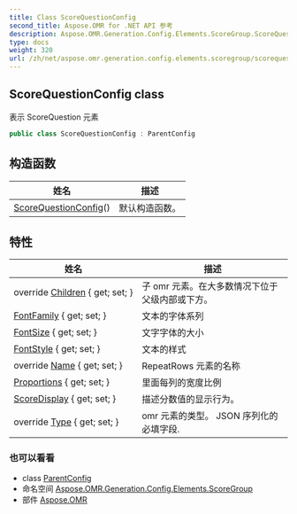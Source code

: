 ```yaml
---
title: Class ScoreQuestionConfig
second_title: Aspose.OMR for .NET API 参考
description: Aspose.OMR.Generation.Config.Elements.ScoreGroup.ScoreQuestionConfig 班级. 表示 ScoreQuestion 元素
type: docs
weight: 320
url: /zh/net/aspose.omr.generation.config.elements.scoregroup/scorequestionconfig/
---
```

## ScoreQuestionConfig class

表示 ScoreQuestion 元素

```csharp
public class ScoreQuestionConfig : ParentConfig
```

## 构造函数

| 姓名 | 描述 |
| --- | --- |
| [ScoreQuestionConfig](scorequestionconfig/)() | 默认构造函数。 |

## 特性

| 姓名 | 描述 |
| --- | --- |
| override [Children](../../aspose.omr.generation.config.elements.scoregroup/scorequestionconfig/children/) { get; set; } | 子 omr 元素。在大多数情况下位于父级内部或下方。 |
| [FontFamily](../../aspose.omr.generation.config.elements.scoregroup/scorequestionconfig/fontfamily/) { get; set; } | 文本的字体系列 |
| [FontSize](../../aspose.omr.generation.config.elements.scoregroup/scorequestionconfig/fontsize/) { get; set; } | 文字字体的大小 |
| [FontStyle](../../aspose.omr.generation.config.elements.scoregroup/scorequestionconfig/fontstyle/) { get; set; } | 文本的样式 |
| override [Name](../../aspose.omr.generation.config.elements.scoregroup/scorequestionconfig/name/) { get; set; } | RepeatRows 元素的名称 |
| [Proportions](../../aspose.omr.generation.config.elements.scoregroup/scorequestionconfig/proportions/) { get; set; } | 里面每列的宽度比例 |
| [ScoreDisplay](../../aspose.omr.generation.config.elements.scoregroup/scorequestionconfig/scoredisplay/) { get; set; } | 描述分数值的显示行为。 |
| override [Type](../../aspose.omr.generation.config.elements.scoregroup/scorequestionconfig/type/) { get; set; } | omr 元素的类型。 JSON 序列化的必填字段. |

### 也可以看看

* class [ParentConfig](../../aspose.omr.generation.config/parentconfig/)
* 命名空间 [Aspose.OMR.Generation.Config.Elements.ScoreGroup](../../aspose.omr.generation.config.elements.scoregroup/)
* 部件 [Aspose.OMR](../../)


